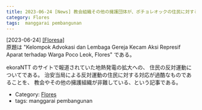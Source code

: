 ```yaml
---
title: 2023-06-24 [News] 教会組織その他の擁護団体が、ポチョレオックの住民に対する当局の態度を非難する ---「フローレスには地熱発電が向いている」と言い出したのは、ぼくの記憶では、日本だったと思う
category: Flores
tags:  manggarai pembangunan
---
```


[2023-06-24] [[Floresa]](https://floresa.co/2023/06/24/kelompok-advokasi-dan-lembaga-gereja-kecam-aksi-represif-aparat-terhadap-warga-poco-leok-flores/?utm_source=pocket_saves)  
 原題は "Kelompok Advokasi dan 
Lembaga Gereja Kecam Aksi Represif Aparat terhadap 
Warga Poco Leok, Flores" である。

 ekoraNTT のサイトで報道されていた地熱発電の拡大への、
住民の反対運動についてである。
治安当局による反対運動の住民に対する対応が過酷なものであることを、
教会やその他の擁護組織が非難している、という記事である。

- Category: [Flores](https://merapano.github.io/categories.html#Flores)
- tags:  manggarai pembangunan


